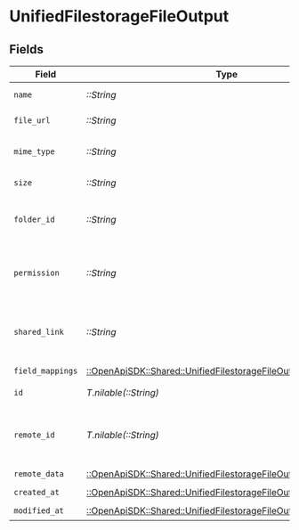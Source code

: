 # UnifiedFilestorageFileOutput


## Fields

| Field                                                                                                                               | Type                                                                                                                                | Required                                                                                                                            | Description                                                                                                                         |
| ----------------------------------------------------------------------------------------------------------------------------------- | ----------------------------------------------------------------------------------------------------------------------------------- | ----------------------------------------------------------------------------------------------------------------------------------- | ----------------------------------------------------------------------------------------------------------------------------------- |
| `name`                                                                                                                              | *::String*                                                                                                                          | :heavy_check_mark:                                                                                                                  | The name of the file                                                                                                                |
| `file_url`                                                                                                                          | *::String*                                                                                                                          | :heavy_check_mark:                                                                                                                  | The url of the file                                                                                                                 |
| `mime_type`                                                                                                                         | *::String*                                                                                                                          | :heavy_check_mark:                                                                                                                  | The mime type of the file                                                                                                           |
| `size`                                                                                                                              | *::String*                                                                                                                          | :heavy_check_mark:                                                                                                                  | The size of the file                                                                                                                |
| `folder_id`                                                                                                                         | *::String*                                                                                                                          | :heavy_check_mark:                                                                                                                  | The UUID of the folder tied to the file                                                                                             |
| `permission`                                                                                                                        | *::String*                                                                                                                          | :heavy_check_mark:                                                                                                                  | The UUID of the permission tied to the file                                                                                         |
| `shared_link`                                                                                                                       | *::String*                                                                                                                          | :heavy_check_mark:                                                                                                                  | The UUID of the shared link tied to the file                                                                                        |
| `field_mappings`                                                                                                                    | [::OpenApiSDK::Shared::UnifiedFilestorageFileOutputFieldMappings](../../models/shared/unifiedfilestoragefileoutputfieldmappings.md) | :heavy_check_mark:                                                                                                                  | N/A                                                                                                                                 |
| `id`                                                                                                                                | *T.nilable(::String)*                                                                                                               | :heavy_minus_sign:                                                                                                                  | The UUID of the file                                                                                                                |
| `remote_id`                                                                                                                         | *T.nilable(::String)*                                                                                                               | :heavy_minus_sign:                                                                                                                  | The id of the file in the context of the 3rd Party                                                                                  |
| `remote_data`                                                                                                                       | [::OpenApiSDK::Shared::UnifiedFilestorageFileOutputRemoteData](../../models/shared/unifiedfilestoragefileoutputremotedata.md)       | :heavy_check_mark:                                                                                                                  | N/A                                                                                                                                 |
| `created_at`                                                                                                                        | [::OpenApiSDK::Shared::UnifiedFilestorageFileOutputCreatedAt](../../models/shared/unifiedfilestoragefileoutputcreatedat.md)         | :heavy_check_mark:                                                                                                                  | N/A                                                                                                                                 |
| `modified_at`                                                                                                                       | [::OpenApiSDK::Shared::UnifiedFilestorageFileOutputModifiedAt](../../models/shared/unifiedfilestoragefileoutputmodifiedat.md)       | :heavy_check_mark:                                                                                                                  | N/A                                                                                                                                 |